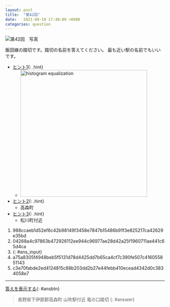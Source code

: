 ```yaml
---
layout: post
title:  "第42回"
date:   2021-08-10 17:40:00 +0900
categories: question
---
```



![第42回　写真](/kokodoko/images/q42.jpg "踏切")

飯田線の踏切です。踏切の名前を答えてください。
最も近い駅の名前でもいいです。

- [ヒント1](javascript:void(0)){: .hint}
   - <img src="/kokodoko/images/q42_flat.jpg" width="400" alt="histogram equalization" title="平坦化">
- [ヒント2](javascript:void(0)){: .hint}  
   - 高森町
- [ヒント3](javascript:void(0)){: .hint}  
   - 松川町付近

1. 988ccaeb1d52ef6c42b98149f3458e7847b15486b91f3e825217ca42629e35bd
1. 04268a4c97863b472926112ee944c96977ae28d42a25f1960711ae441c65d4ca
1. {: #ans_input}
1. a75a8305f4948beb5f5131d78d4425dd7b65ca4cf7c390fe507c416055851143
1. c3e70fabde2ed4124815c88b203dd2b27e44febb410ecead4342d0c3834058e7

---

[答えを表示する](javascript:void(0)){: #ansbtn}
>長野県下伊那郡高森町 山吹駅付近 竜の口踏切
{: #answer}